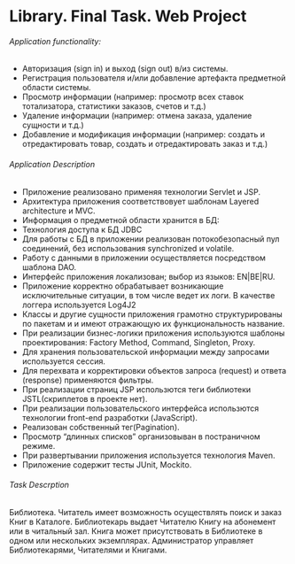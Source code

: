 # Library. Final Task. Web Project

###### Application functionality:
  - Авторизация (sign in) и выход (sign out) в/из системы.
  - Регистрация пользователя и/или добавление артефакта предметной области системы.
  - Просмотр информации (например: просмотр всех ставок тотализатора, статистики заказов, счетов и т.д.)
  - Удаление информации (например: отмена заказа, удаление сущности и т.д.)
  - Добавление и модификация информации (например: создать и отредактировать товар, создать и отредактировать заказ и т.д.)


###### Application Description
  - Приложение реализовано применяя технологии Servlet и JSP.
  - Архитектура приложения соответствовует шаблонам Layered architecture и MVC.
  - Информация о предметной области хранится в БД:
  - Технология доступа к БД JDBC
  - Для работы с БД в приложении реализован потокобезопасный пул соединений, без использования synchronized и volatile.
  - Работу с данными в приложении осуществляется посредством шаблона DAO.
  - Интерфейс приложения локализован; выбор из языков: EN|BE|RU.
  - Приложение корректно обрабатывает возникающие исключительные ситуации, в том числе ведет их логи. В качестве логгера используется Log4J2
  - Классы и другие сущности приложения грамотно структурированы по пакетам и и имеют отражающую их функциональность название.
  - При реализации бизнес-логики приложения используются шаблоны проектирования: Factory Method, Command, Singleton, Proxy.
  - Для хранения пользовательской информации между запросами используется сессия.
  - Для перехвата и корректировки объектов запроса (request) и ответа (response) применяются фильтры.
  - При реализации страниц JSP использются теги библиотеки JSTL(скриплетов в проекте нет).
  - При реализации пользовательского интерфейса использются технологии front-end разработки (JavaScript).
  - Реализован собственный тег(Pagination).
  - Просмотр “длинных списков” организовыван в постраничном режиме.
  - При развертывании приложения используется технология Maven.
  - Приложение содержит тесты JUnit, Mockito.


###### Task Descrption
  Библиотека. Читатель имеет возможность осуществлять поиск и заказ Книг в Каталоге. Библиотекарь выдает Читателю Книгу на абонемент или в читальный зал. Книга может присутствовать в Библиотеке в одном или нескольких экземплярах. Администратор управляет Библиотекарями, Читателями и Книгами.


